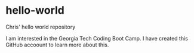 # hello-world
Chris' hello world repository

I am interested in the Georgia Tech Coding Boot Camp.
I have created this GitHub accoount to learn more about this.
